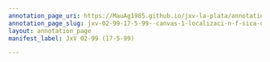 ```yaml
---
annotation_page_uri: https://MauAg1985.github.io/jxv-la-plata/annotations/jxv-02-99-17-5-99--canvas-1-localizaci-n-f-sica-del-archivo.json
annotation_page_slug: jxv-02-99-17-5-99--canvas-1-localizaci-n-f-sica-del-archivo
layout: annotation_page
manifest_label: JxV 02-99 (17-5-99)

---
```


